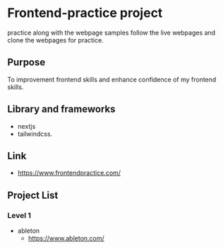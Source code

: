 # Frontend-practice project

practice along with the webpage samples
follow the live webpages and clone the webpages for practice.

## Purpose

To improvement frontend skills and enhance confidence of my frontend skills.

## Library and frameworks

- nextjs
- tailwindcss.

## Link

- https://www.frontendpractice.com/

## Project List

### Level 1

- ableton
  - https://www.ableton.com/
